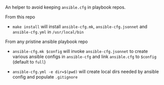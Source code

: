 An helper to avoid keeping `ansible.cfg` in playbook repos.

From this repo

- `make install` will install `ansible-cfg.mk`, `ansible-cfg.jsonnet` and `ansible-cfg.yml` in `/usr/local/bin`

From any pristine ansible playbook repo

- `ansible-cfg.mk $config` will invoke `ansible-cfg.jsonnet` to create
  various ansible configs in `ansible-cfg` and link `ansible.cfg` to `$config` (default to `full`)
  
- `ansible-cfg.yml -e dir=$(pwd)` will create local dirs needed by
  ansible config and populate `.gitignore`
